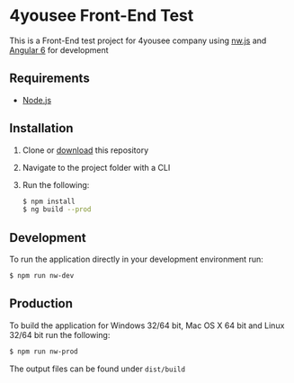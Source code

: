 # 4yousee Front-End Test

This is a Front-End test project for 4yousee company using [nw.js][nwjs] and [Angular 6][angular] for development

## Requirements

- [Node.js][nodejs]

## Installation

1. Clone or [download][download] this repository
2. Navigate to the project folder with a CLI
3. Run the following:

   ```bash
   $ npm install
   $ ng build --prod
   ```

## Development

To run the application directly in your development environment run:

```bash
$ npm run nw-dev
```

## Production

To build the application for Windows 32/64 bit, Mac OS X 64 bit and Linux 32/64 bit run the following:

```bash
$ npm run nw-prod
```

The output files can be found under `dist/build` 

[nwjs]: https://nwjs.io
[angular]: https://angular.io
[nodejs]: https://nodejs.org
[download]: https://github.com/philipsoares/4yousee-front-end-test/archive/master.zip
